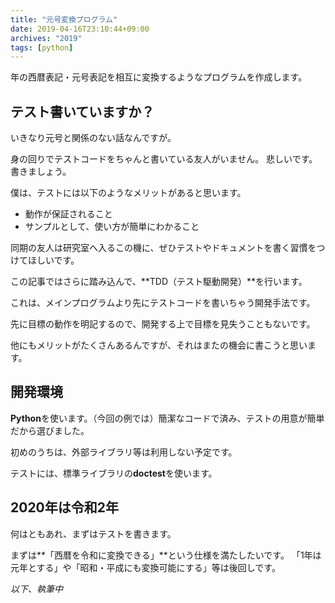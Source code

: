 ```yaml
---
title: "元号変換プログラム"
date: 2019-04-16T23:10:44+09:00
archives: "2019"
tags: [python]
---
```

年の西暦表記・元号表記を相互に変換するようなプログラムを作成します。
## テスト書いていますか？
いきなり元号と関係のない話なんですが。

身の回りでテストコードをちゃんと書いている友人がいません。
悲しいです。書きましょう。

僕は、テストには以下のようなメリットがあると思います。

* 動作が保証されること
* サンプルとして、使い方が簡単にわかること

同期の友人は研究室へ入るこの機に、ぜひテストやドキュメントを書く習慣をつけてほしいです。

この記事ではさらに踏み込んで、**TDD（テスト駆動開発）**を行います。

これは、メインプログラムより先にテストコードを書いちゃう開発手法です。

先に目標の動作を明記するので、開発する上で目標を見失うこともないです。

他にもメリットがたくさんあるんですが、それはまたの機会に書こうと思います。

## 開発環境
**Python**を使います。（今回の例では）簡潔なコードで済み、テストの用意が簡単だから選びました。

初めのうちは、外部ライブラリ等は利用しない予定です。

テストには、標準ライブラリの**doctest**を使います。

## 2020年は令和2年
何はともあれ、まずはテストを書きます。

まずは**「西暦を令和に変換できる」**という仕様を満たしたいです。
「1年は元年とする」や「昭和・平成にも変換可能にする」等は後回しです。


<script src="https://gist.github.com/Hee-San/036de266e8e6b7f8163b8ad080f8b05f.js"></script>


*以下、執筆中*
